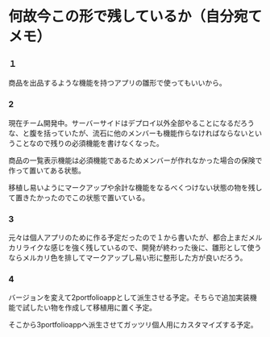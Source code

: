 # 何故今この形で残しているか（自分宛てメモ）

### １

商品を出品するような機能を持つアプリの雛形で使ってもいいから。

### 2
現在チーム開発中。サーバーサイドはデプロイ以外全部やることになるだろうな、と腹を括っていたが、流石に他のメンバーも機能作らなければならないということなので残りの必須機能を書けなくなった。

商品の一覧表示機能は必須機能であるためメンバーが作れなかった場合の保険で作って置いてある状態。

移植し易いようにマークアップや余計な機能をなるべくつけない状態の物を残して置きたかったのでこの状態で置いている。

### 3

元々は個人アプリのために作る予定だったので１から書いたが、都合上まだメルカリライクな感じを強く残しているので、開発が終わった後に、雛形として使うならメルカリ色を排してマークアップし易い形に整形した方が良いだろう。

### 4

バージョンを変えて2portfolioappとして派生させる予定。そちらで追加実装機能で試したい物を作成して移植用に置く予定。

そこから3portfolioappへ派生させてガッツリ個人用にカスタマイズする予定。
